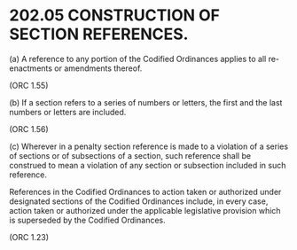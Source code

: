 202.05 CONSTRUCTION OF SECTION REFERENCES.
==========================================

​(a) A reference to any portion of the Codified Ordinances applies to
all re-enactments or amendments thereof.

(ORC 1.55)

​(b) If a section refers to a series of numbers or letters, the first
and the last numbers or letters are included.

(ORC 1.56)

​(c) Wherever in a penalty section reference is made to a violation of a
series of sections or of subsections of a section, such reference shall
be construed to mean a violation of any section or subsection included
in such reference.

References in the Codified Ordinances to action taken or authorized
under designated sections of the Codified Ordinances include, in every
case, action taken or authorized under the applicable legislative
provision which is superseded by the Codified Ordinances.

(ORC 1.23)
